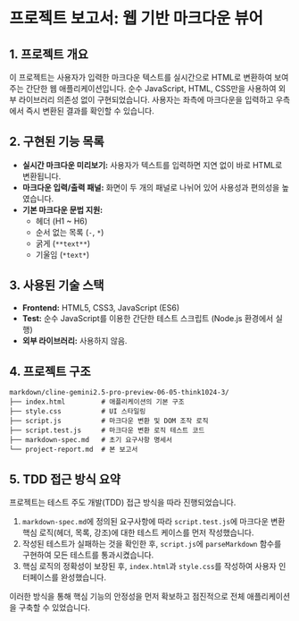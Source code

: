 # 프로젝트 보고서: 웹 기반 마크다운 뷰어

## 1. 프로젝트 개요
이 프로젝트는 사용자가 입력한 마크다운 텍스트를 실시간으로 HTML로 변환하여 보여주는 간단한 웹 애플리케이션입니다. 순수 JavaScript, HTML, CSS만을 사용하여 외부 라이브러리 의존성 없이 구현되었습니다. 사용자는 좌측에 마크다운을 입력하고 우측에서 즉시 변환된 결과를 확인할 수 있습니다.

## 2. 구현된 기능 목록
- **실시간 마크다운 미리보기:** 사용자가 텍스트를 입력하면 지연 없이 바로 HTML로 변환됩니다.
- **마크다운 입력/출력 패널:** 화면이 두 개의 패널로 나뉘어 있어 사용성과 편의성을 높였습니다.
- **기본 마크다운 문법 지원:**
    - 헤더 (H1 ~ H6)
    - 순서 없는 목록 (`-`, `*`)
    - 굵게 (`**text**`)
    - 기울임 (`*text*`)

## 3. 사용된 기술 스택
- **Frontend:** HTML5, CSS3, JavaScript (ES6)
- **Test:** 순수 JavaScript를 이용한 간단한 테스트 스크립트 (Node.js 환경에서 실행)
- **외부 라이브러리:** 사용하지 않음.

## 4. 프로젝트 구조
```
markdown/cline-gemini2.5-pro-preview-06-05-think1024-3/
├── index.html         # 애플리케이션의 기본 구조
├── style.css          # UI 스타일링
├── script.js          # 마크다운 변환 및 DOM 조작 로직
├── script.test.js     # 마크다운 변환 로직 테스트 코드
├── markdown-spec.md   # 초기 요구사항 명세서
└── project-report.md  # 본 보고서
```

## 5. TDD 접근 방식 요약
프로젝트는 테스트 주도 개발(TDD) 접근 방식을 따라 진행되었습니다.
1.  `markdown-spec.md`에 정의된 요구사항에 따라 `script.test.js`에 마크다운 변환 핵심 로직(헤더, 목록, 강조)에 대한 테스트 케이스를 먼저 작성했습니다.
2.  작성된 테스트가 실패하는 것을 확인한 후, `script.js`에 `parseMarkdown` 함수를 구현하여 모든 테스트를 통과시켰습니다.
3.  핵심 로직의 정확성이 보장된 후, `index.html`과 `style.css`를 작성하여 사용자 인터페이스를 완성했습니다.

이러한 방식을 통해 핵심 기능의 안정성을 먼저 확보하고 점진적으로 전체 애플리케이션을 구축할 수 있었습니다.
